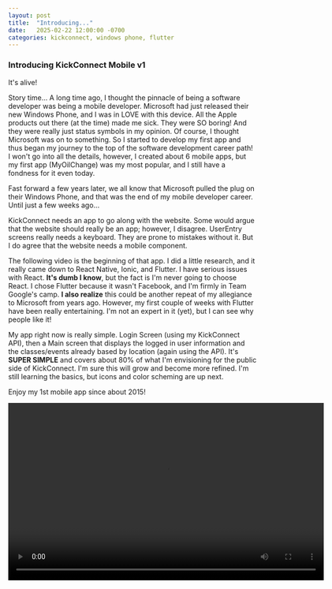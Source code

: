 ```yaml
---
layout: post
title:  "Introducing..."
date:   2025-02-22 12:00:00 -0700
categories: kickconnect, windows phone, flutter
---
```


### Introducing KickConnect Mobile v1
It's alive!

Story time... A long time ago, I thought the pinnacle of being a software developer was being a mobile developer. Microsoft had just released their new Windows Phone, and I was in LOVE with this device. All the Apple products out there (at the time) made me sick. They were SO boring! And they were really just status symbols in my opinion. Of course, I thought Microsoft was on to something. So I started to develop my first app and thus began my journey to the top of the software development career path! I won't go into all the details, however, I created about 6 mobile apps, but my first app (MyOilChange) was my most popular, and I still have a fondness for it even today.

Fast forward a few years later, we all know that Microsoft pulled the plug on their Windows Phone, and that was the end of my mobile developer career. Until just a few weeks ago...

KickConnect needs an app to go along with the website. Some would argue that the website should really be an app; however, I disagree. UserEntry screens really needs a keyboard. They are prone to mistakes without it. But I do agree that the website needs a mobile component.

The following video is the beginning of that app. I did a little research, and it really came down to React Native, Ionic, and Flutter. I have serious issues with React. **It's dumb I know**, but the fact is I'm never going to choose React. I chose Flutter because it wasn't Facebook, and I'm firmly in Team Google's camp. **I also realize** this could be another repeat of my allegiance to Microsoft from years ago. However, my first couple of weeks with Flutter have been really entertaining. I'm not an expert in it (yet), but I can see why people like it!

My app right now is really simple. Login Screen (using my KickConnect API), then a Main screen that displays the logged in user information and the classes/events already based by location (again using the API). It's <b>SUPER SIMPLE</b> and covers about 80% of what I'm envisioning for the public side of KickConnect. I'm sure this will grow and become more refined. I'm still learning the basics, but icons and color scheming are up next.

Enjoy my 1st mobile app since about 2015!

<video width="640" height="360" controls>
  <source src="/assets/video/KCMobile-V1.mp4" type="video/mp4">
  Your browser does not support the video tag.
</video>